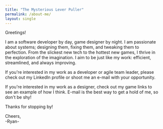 ```yaml
---
title: "The Mysterious Lever Puller"
permalink: /about-me/
layout: single
---
```


Greetings!

I am a software developer by day, game designer by night. I am passionate about systems; designing them, fixing them, and tweaking them to perfection. From the slickest new tech to the hottest new games, I thrive in the exploration of the imagination. I aim to be just like my work: efficient, streamlined, and always improving.

If you're interested in my work as a developer or agile team leader, please check out my LinkedIn profile or shoot me an e-mail with your opportunity. 

If you're interested in my work as a designer, check out my game links to see an example of how I think. E-mail is the best way to get a hold of me, so don't be shy!

Thanks for stopping by!

Cheers,<br>
-Ryan-
